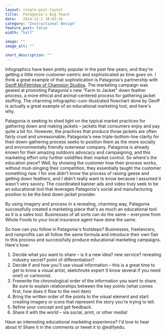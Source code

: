 ```yaml
---
layout: single-post-layout
title:  Patagonia's Big Teach
date:   2014-12-1 18:03:26
category: "Instructional Design"
feature_post: false
width: "half"

image: ""
image_alt: ""

short_description: ""
---
```


Infographics have been pretty popular in the past few years, and they're getting a little more customer-centric and sophisticated as time goes on. I think a great example of that sophistication is Patagonia's partnership with [Geoff McFetridge of Champion Studios](http://championdontstop.com/site3/animations/PatagoniaDown/PatagoniaDown.html). The marketing campaign was geared at promoting Patagonia's new "Farm to Jacket" down feather process, a more ethical and animal-centered process for gathering jacket stuffing. The charming infographic-cum-illustrated flowchart done by Geoff is actually a great example of an educational marketing tool, and here's why.

Patagonia is seeking to shed light on the typical market practices for gathering down and making jackets – jackets that consumers enjoy and pay quite a bit for. However, the practices that produce those jackets are often fairly cruel and unreasonable; Patagonia's new triple-bottom-line clarity for their down-gathering process seeks to position them as the more socially and environmentally friendly outerwear company. Patagonia is already known for their amazing outdoors advocacy and campaigning, and this marketing effort only further solidifies their market control. So where's the education piece? Well, by showing the customer how their process works, without mud-slinging their competition, they essentially taught the customer something new. I for one didn't know the process of raising geese and getting down feathers, and I didn't really want to know because I assumed it wasn't very savory. The coordinated banner ads and video truly seek to be an educational tool that leverages Patagonia's social and manufacturing position to be the best down jacket provider.

By using imagery and process in a revealing, charming way, Patagonia successfully created a marketing piece that's as much an educational tool as it is a sales tool. Businesses of all sorts can do the same – everyone from Whole Foods to your local insurance agent have done the same.

So how can you follow in Patagonia's footsteps? Businesses, freelancers, and nonprofits can all follow the same formula and introduce their own flair to this process and successfully produce educational marketing campaigns. Here's how:

1. Decide what you want to share – is it a new idea? new service? revealing industry secret? point of differentiation?
2. Decide if and how you'll use visual information – this is a great time to get to know a visual artist, sketchnote expert (I know several if you need one!) or cartoonist.
3. Freewrite the chronological order of the information you want to share. Be sure to explain relationships between the key points (what comes first, how does it flow to the next item)
4. Bring the written order of the points to the visual element and start creating imagery or icons that represent the story you're trying to tell.
5. Refine your concept and get feedback.
6. Share it with the world – via social, print, or other media!

Have an interesting educational marketing experience? I'd love to hear about it! Share it in the comments or tweet it to @edifyedu.
